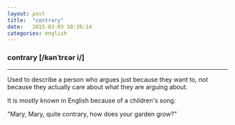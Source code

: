 ```yaml
---
layout: post
title:  "contrary"
date:   2015-03-03 10:26:14 
categories: english
---
```

### contrary [/kənˈtrɛər i/]
-----------
Used to describe a person who argues just because they want to, not because they actually care about what they are arguing about.

It is mostly known in English because of a children's song:

"Mary, Mary, quite contrary, how does your garden grow?"



